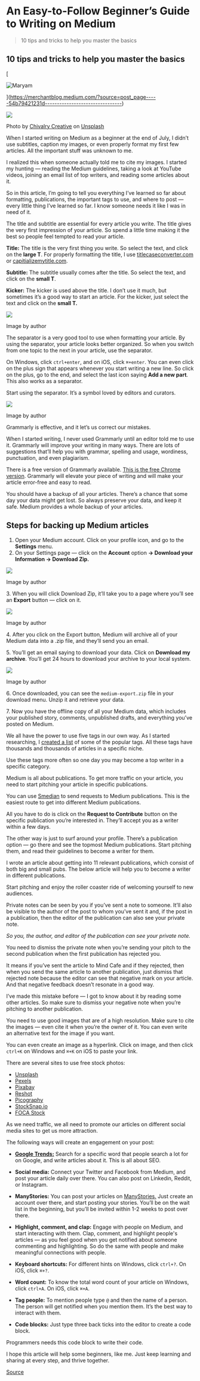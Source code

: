 # An Easy-to-Follow Beginner’s Guide to Writing on Medium

> 10 tips and tricks to help you master the basics

10 tips and tricks to help you master the basics
------------------------------------------------

[

![Maryam](https://miro.medium.com/fit/c/96/96/1*soMHN0gDUgQmh458Zqen7Q.jpeg)



](https://merchantblog.medium.com/?source=post_page-----54b79421231d--------------------------------)

![](https://miro.medium.com/max/1400/1*628pwYVdApukAhYcjevqrA.jpeg)

Photo by [Chivalry Creative](https://unsplash.com/@chivalry_creative?utm_source=unsplash&utm_medium=referral&utm_content=creditCopyText) on [Unsplash](https://unsplash.com/photos/KptPfNB2Qpc)

When I started writing on Medium as a beginner at the end of July, I didn’t use subtitles, caption my images, or even properly format my first few articles. All the important stuff was unknown to me.

I realized this when someone actually told me to cite my images. I started my hunting — reading the Medium guidelines, taking a look at YouTube videos, joining an email list of top writers, and reading some articles about it.

So in this article, I’m going to tell you everything I’ve learned so far about formatting, publications, the important tags to use, and where to post — every little thing I’ve learned so far. I know someone needs it like I was in need of it.

The title and subtitle are essential for every article you write. The title gives the very first impression of your article. So spend a little time making it the best so people feel tempted to read your article.

**Title:** The title is the very first thing you write. So select the text, and click on the **large T**. For properly formatting the title, I use [titlecaseconverter.com](https://titlecaseconverter.com/) or [capitializemytitle.com](https://capitalizemytitle.com/).

**Subtitle:** The subtitle usually comes after the title. So select the text, and click on the **small T**.

**Kicker:** The kicker is used above the title. I don’t use it much, but sometimes it’s a good way to start an article. For the kicker, just select the text and click on the **small T.**

![](https://miro.medium.com/max/1400/1*9Rnqh-nV_KEQ1lO4MjOgxQ.jpeg)

Image by author

The separator is a very good tool to use when formatting your article. By using the separator, your article looks better organized. So when you switch from one topic to the next in your article, use the separator.

On Windows, click `ctrl+enter`, and on iOS, click `⌘+enter`. You can even click on the plus sign that appears whenever you start writing a new line. So click on the plus, go to the end, and select the last icon saying **Add a new part**. This also works as a separator.

Start using the separator. It’s a symbol loved by editors and curators.

![](https://miro.medium.com/max/1400/1*ELJK6v12r1lJLQ-megr6VQ.jpeg)

Image by author

Grammarly is effective, and it let’s us correct our mistakes.

When I started writing, I never used Grammarly until an editor told me to use it. Grammarly will improve your writing in many ways. There are lots of suggestions that’ll help you with grammar, spelling and usage, wordiness, punctuation, and even plagiarism.

There is a free version of Grammarly available. [This is the free Chrome version](https://chrome.google.com/webstore/detail/grammarly-for-chrome/kbfnbcaeplbcioakkpcpgfkobkghlhen/related?hl=en). Grammarly will elevate your piece of writing and will make your article error-free and easy to read.

You should have a backup of all your articles. There’s a chance that some day your data might get lost. So always preserve your data, and keep it safe. Medium provides a whole backup of your articles.

Steps for backing up Medium articles
------------------------------------

1.  Open your Medium account. Click on your profile icon, and go to the **Settings** menu.
2.  On your Settings page — click on the **Account** option **→ Download your Information → Download Zip.**

![](https://miro.medium.com/max/1400/1*b-LW_ADk1Nf0obtMYvlSew.jpeg)

Image by author

3\. When you will click Download Zip, it’ll take you to a page where you’ll see an **Export** button — click on it.

![](https://miro.medium.com/max/1400/1*1LHzDdBOQtECtuyBEc9Esw.jpeg)

Image by author

4\. After you click on the Export button, Medium will archive all of your Medium data into a .zip file, and they’ll send you an email.

5\. You’ll get an email saying to download your data. Click on **Download my archive**. You’ll get 24 hours to download your archive to your local system.

![](https://miro.medium.com/max/1400/1*oLlHBWt2lInkpS_t5xouDA.jpeg)

Image by author

6\. Once downloaded, you can see the `medium-export.zip` file in your download menu. Unzip it and retrieve your data.

7\. Now you have the offline copy of all your Medium data, which includes your published story, comments, unpublished drafts, and everything you’ve posted on Medium.

We all have the power to use five tags in our own way. As I started researching, I [created a list](https://medium.com/writers-blokke/most-popular-tags-of-medium-every-writer-should-use-it-351096c0ee90) of some of the popular tags. All these tags have thousands and thousands of articles in a specific niche.

Use these tags more often so one day you may become a top writer in a specific category.

Medium is all about publications. To get more traffic on your article, you need to start pitching your article in specific publications.

You can use [Smedian](https://www.smedian.com/pubs) to send requests to Medium publications. This is the easiest route to get into different Medium publications.

All you have to do is click on the **Request to Contribute** button on the specific publication you’re interested in. They’ll accept you as a writer within a few days.

The other way is just to surf around your profile. There’s a publication option — go there and see the topmost Medium publications. Start pitching them, and read their guidelines to become a writer for them.

I wrote an article about getting into 11 relevant publications, which consist of both big and small pubs. The below article will help you to become a writer in different publications.

Start pitching and enjoy the roller coaster ride of welcoming yourself to new audiences.

Private notes can be seen by you if you’ve sent a note to someone. It’ll also be visible to the author of the post to whom you’ve sent it and, if the post in a publication, then the editor of the publication can also see your private note.

_So you, the author, and editor of the publication can see your private note._

You need to dismiss the private note when you’re sending your pitch to the second publication when the first publication has rejected you.

It means if you’ve sent the article to Mind Cafe and if they rejected, then when you send the same article to another publication, just dismiss that rejected note because the editor can see that negative mark on your article. And that negative feedback doesn’t resonate in a good way.

I’ve made this mistake before — I got to know about it by reading some other articles. So make sure to dismiss your negative note when you’re pitching to another publication.

You need to use good images that are of a high resolution. Make sure to cite the images — even cite it when you’re the owner of it. You can even write an alternative text for the image if you want.

You can even create an image as a hyperlink. Click on image, and then click `ctrl+K` on Windows and `⌘+K` on iOS to paste your link.

There are several sites to use free stock photos:

*   [Unsplash](https://unsplash.com/)
*   [Pexels](https://www.pexels.com/)
*   [Pixabay](https://pixabay.com/)
*   [Reshot](https://www.reshot.com/)
*   [Picography](https://picography.co/)
*   [StockSnap.io](https://stocksnap.io/)
*   [FOCA Stock](https://focastock.com/)

As we need traffic, we all need to promote our articles on different social media sites to get us more attraction.

The following ways will create an engagement on your post:

*   [**Google Trends:**](https://trends.google.com/trends/?geo=US) Search for a specific word that people search a lot for on Google, and write articles about it. This is all about SEO.
*   **Social media:** Connect your Twitter and Facebook from Medium, and post your article daily over there. You can also post on Linkedin, Reddit, or Instagram.
*   **ManyStories:** You can post your articles on [ManyStories.](https://www.manystories.com/) Just create an account over there, and start posting your stories. You’ll be on the wait list in the beginning, but you’ll be invited within 1-2 weeks to post over there.
*   **Highlight, comment, and clap:** Engage with people on Medium, and start interacting with them. Clap, comment, and highlight people's articles — as you feel good when you get notified about someone commenting and highlighting. So do the same with people and make meaningful connections with people.

*   **Keyboard shortcuts:** For different hints on Windows, click `ctrl+?`. On iOS, click `⌘+?`.
*   **Word count:** To know the total word count of your article on Windows, click `ctrl+A`. On iOS, click `⌘+A`.
*   **Tag people:** To mention people type `@` and then the name of a person. The person will get notified when you mention them. It’s the best way to interact with them.
*   **Code blocks:** Just type three back ticks into the editor to create a code block.

Programmers needs this code block to write their code.

I hope this article will help some beginners, like me. Just keep learning and sharing at every step, and thrive together.


[Source](https://bettermarketing.pub/an-easy-to-follow-beginners-guide-to-writing-on-medium-54b79421231d)